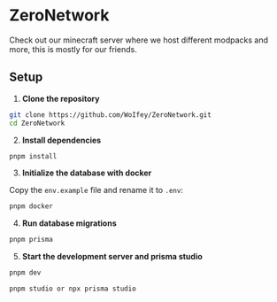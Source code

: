# ZeroNetwork

Check out our minecraft server where we host different modpacks and more, this is mostly for our friends.

## Setup

1. **Clone the repository**

```bash
git clone https://github.com/WoIfey/ZeroNetwork.git
cd ZeroNetwork
```

2. **Install dependencies**

```bash
pnpm install
```

3. **Initialize the database with docker**

Copy the `env.example` file and rename it to `.env`:

```bash
pnpm docker
```

4. **Run database migrations**

```bash
pnpm prisma
```

5. **Start the development server and prisma studio**

```bash
pnpm dev
```

```bash
pnpm studio or npx prisma studio
```
